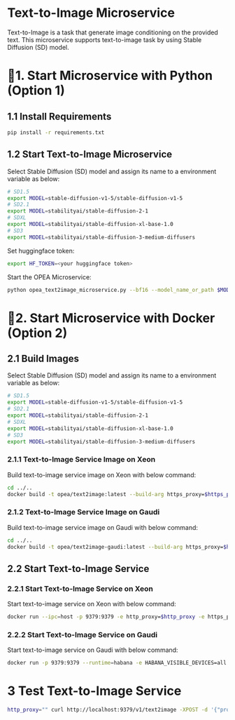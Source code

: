 # Text-to-Image Microservice

Text-to-Image is a task that generate image conditioning on the provided text. This microservice supports text-to-image task by using Stable Diffusion (SD) model.

# 🚀1. Start Microservice with Python (Option 1)

## 1.1 Install Requirements

```bash
pip install -r requirements.txt
```

## 1.2 Start Text-to-Image Microservice

Select Stable Diffusion (SD) model and assign its name to a environment variable as below:

```bash
# SD1.5
export MODEL=stable-diffusion-v1-5/stable-diffusion-v1-5
# SD2.1
export MODEL=stabilityai/stable-diffusion-2-1
# SDXL
export MODEL=stabilityai/stable-diffusion-xl-base-1.0
# SD3
export MODEL=stabilityai/stable-diffusion-3-medium-diffusers
```

Set huggingface token:

```bash
export HF_TOKEN=<your huggingface token>
```

Start the OPEA Microservice:

```bash
python opea_text2image_microservice.py --bf16 --model_name_or_path $MODEL --token $HF_TOKEN
```

# 🚀2. Start Microservice with Docker (Option 2)

## 2.1 Build Images

Select Stable Diffusion (SD) model and assign its name to a environment variable as below:

```bash
# SD1.5
export MODEL=stable-diffusion-v1-5/stable-diffusion-v1-5
# SD2.1
export MODEL=stabilityai/stable-diffusion-2-1
# SDXL
export MODEL=stabilityai/stable-diffusion-xl-base-1.0
# SD3
export MODEL=stabilityai/stable-diffusion-3-medium-diffusers
```

### 2.1.1 Text-to-Image Service Image on Xeon

Build text-to-image service image on Xeon with below command:

```bash
cd ../..
docker build -t opea/text2image:latest --build-arg https_proxy=$https_proxy --build-arg http_proxy=$http_proxy -f comps/text2image/src/Dockerfile .
```

### 2.1.2 Text-to-Image Service Image on Gaudi

Build text-to-image service image on Gaudi with below command:

```bash
cd ../..
docker build -t opea/text2image-gaudi:latest --build-arg https_proxy=$https_proxy --build-arg http_proxy=$http_proxy -f comps/text2image/src/Dockerfile.intel_hpu .
```

## 2.2 Start Text-to-Image Service

### 2.2.1 Start Text-to-Image Service on Xeon

Start text-to-image service on Xeon with below command:

```bash
docker run --ipc=host -p 9379:9379 -e http_proxy=$http_proxy -e https_proxy=$https_proxy -e HF_TOKEN=$HF_TOKEN -e MODEL=$MODEL opea/text2image:latest
```

### 2.2.2 Start Text-to-Image Service on Gaudi

Start text-to-image service on Gaudi with below command:

```bash
docker run -p 9379:9379 --runtime=habana -e HABANA_VISIBLE_DEVICES=all -e OMPI_MCA_btl_vader_single_copy_mechanism=none --cap-add=sys_nice --ipc=host -e http_proxy=$http_proxy -e https_proxy=$https_proxy -e HF_TOKEN=$HF_TOKEN -e MODEL=$MODEL opea/text2image-gaudi:latest
```

# 3 Test Text-to-Image Service

```bash
http_proxy="" curl http://localhost:9379/v1/text2image -XPOST -d '{"prompt":"An astronaut riding a green horse", "num_images_per_prompt":1}' -H 'Content-Type: application/json'
```
